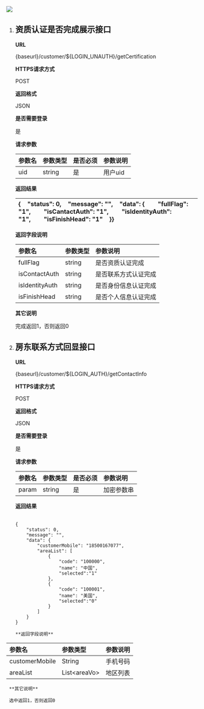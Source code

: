 ![](http://wiki.ziroom.com/plugins/servlet/confluence/placeholder/macro?definition=e3RvY30&locale=zh_CN&version=2)

  


1. ## **资质认证是否完成展示接口**

   **URL**

   {baseurl}/customer/${LOGIN\_UNAUTH}/getCertification

   **HTTPS请求方式**

   POST

   **返回格式**

   JSON

   **是否需要登录**

   是

   **请求参数**

   | 参数名 | 参数类型 | 是否必须 | 参数说明 |
   | :--- | :--- | :--- | :--- |
   | uid | string | 是 | 用户uid |

   **返回结果**

   | {    "status": 0,    "message": "",    "data": {        "fullFlag": "1",        "isCantactAuth": "1",        "isIdentityAuth": "1",        "isFinishHead": "1"    }} |
   | :--- |


   **返回字段说明**

   | 参数名 | 参数类型 | 参数说明 |
   | :--- | :--- | :--- |
   | fullFlag | string | 是否资质认证完成 |
   | isContactAuth | string | 是否联系方式认证完成 |
   | isIdentityAuth | string | 是否身份信息认证完成 |
   | isFinishHead | string | 是否个人信息认证完成 |

   **其它说明**

   完成返回1，否则返回0

2. ## **房东联系方式回显接口**

   **URL**

   {baseurl}/customer/${LOGIN\_AUTH}/getContactInfo

   **HTTPS请求方式**

   POST

   **返回格式**

   JSON

   **是否需要登录**

   是

   **请求参数**

   | 参数名 | 参数类型 | 是否必须 | 参数说明 |
   | :--- | :--- | :--- | :--- |
   | param | string | 是 | 加密参数串 |

   **返回结果**

   |  |
   | :--- |


   ```
   {
       "status": 0,
       "message": "",
       "data": {
           "customerMobile": "18500167077",
           "areaList": [
               {
                   "code": "100000",
                   "name": "中国",
                   "selected":"1"
               },
               {
                   "code": "100001",
                   "name": "美国",
                   "selected":"0"
               }
           ]
       }
   }
   ```

       **返回字段说明**

| 参数名 | 参数类型 | 参数说明 |
| :--- | :--- | :--- |
| customerMobile | String | 手机号码 |
| areaList | List&lt;areaVo&gt; | 地区列表 |

     **其它说明**

     选中返回1，否则返回0







